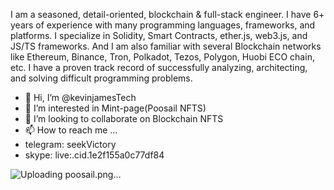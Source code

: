 I am a seasoned, detail-oriented, blockchain & full-stack engineer. I have 6+ years of experience with many programming languages, frameworks, and platforms. I specialize in Solidity, Smart Contracts, ether.js, web3.js, and JS/TS frameworks. And I am also familiar with several Blockchain networks like Ethereum, Binance, Tron, Polkadot, Tezos, Polygon, Huobi ECO chain, etc. I have a proven track record of successfully analyzing, architecting, and solving difficult programming problems.

- 👋 Hi, I’m @kevinjamesTech
- 👀 I’m interested in Mint-page(Poosail NFTS)
- 💞️ I’m looking to collaborate on Blockchain NFTS
- 📫 How to reach me ...
- telegram: seekVictory
- skype: live:.cid.1e2f155a0c77df84



<!---
kevinjamesTech/kevinjamesTech is a ✨ special ✨ repository because its `README.md` (this file) appears on your GitHub profile.
You can click the Preview link to take a look at your changes.
--->
![Uploading poosail.png…]()
